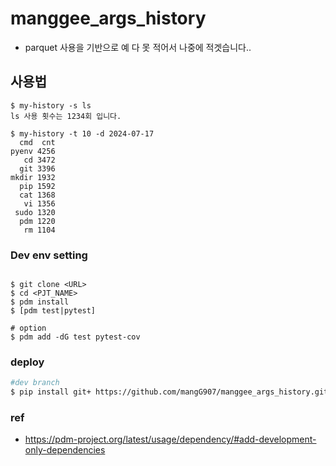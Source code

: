 # manggee_args_history
- parquet 사용을 기반으로 예 다 못 적어서 나중에 적겟습니다..



## 사용법
```
$ my-history -s ls
ls 사용 횟수는 1234회 입니다.

$ my-history -t 10 -d 2024-07-17
  cmd  cnt
pyenv 4256
   cd 3472
  git 3396
mkdir 1932
  pip 1592
  cat 1368
   vi 1356
 sudo 1320
  pdm 1220
   rm 1104
```

### Dev env setting
```

$ git clone <URL>
$ cd <PJT_NAME>
$ pdm install
$ [pdm test|pytest]

# option
$ pdm add -dG test pytest-cov
```

### deploy
```bash
#dev branch
$ pip install git+ https://github.com/mangG907/manggee_args_history.git@0.2.0/args
```


### ref
- https://pdm-project.org/latest/usage/dependency/#add-development-only-dependencies
